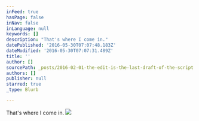 ```yaml
---
inFeed: true
hasPage: false
inNav: false
inLanguage: null
keywords: []
description: "That's where I come in."
datePublished: '2016-05-30T07:07:48.183Z'
dateModified: '2016-05-30T07:07:31.489Z'
title: ''
author: []
sourcePath: _posts/2016-02-01-the-edit-is-the-last-draft-of-the-script.md
authors: []
publisher: null
starred: true
_type: Blurb

---
```

That's where I come in.
![](https://the-grid-user-content.s3-us-west-2.amazonaws.com/004eba04-d23a-42f5-84b0-bbd77e43cb3a.jpg)